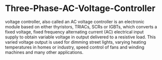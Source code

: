 # Three-Phase-AC-Voltage-Controller
voltage controller, also called an AC voltage controller is an electronic module based on either thyristors, TRIACs, SCRs or IGBTs, which converts a fixed voltage, fixed frequency alternating current (AC) electrical input supply to obtain variable voltage in output delivered to a resistive load. This varied voltage output is used for dimming street lights, varying heating temperatures in homes or industry, speed control of fans and winding machines and many other applications. 
